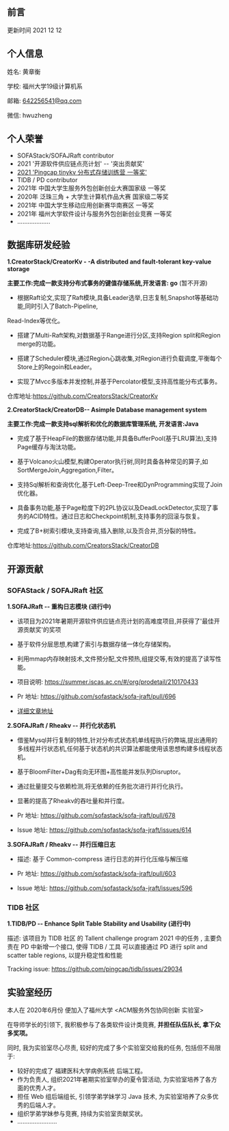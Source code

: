## 前言


更新时间 2021 12 12


## 个人信息

姓名: 黄章衡

学校: 福州大学19级计算机系

邮箱: 642256541@qq.com

微信: hwuzheng


## 个人荣誉

- SOFAStack/SOFAJRaft contributor
- 2021 '开源软件供应链点亮计划' -- '突出贡献奖'
- [2021 'Pingcap tinykv 分布式存储训练营 一等奖'](https://asktug.com/t/topic/393068)
- TIDB / PD contributor
- 2021年 中国大学生服务外包创新创业大赛国家级 一等奖
- 2020年 泛珠三角 + 大学生计算机作品大赛 国家级二等奖
- 2021年 中国大学生移动应用创新赛华南赛区 一等奖
- 2021年 福州大学软件设计与服务外包创新创业竞赛 一等奖
- ...................



## 数据库研发经验

**1.CreatorStack/CreatorKv - -A distributed and fault-tolerant key-value storage** 

**主要工作:完成一款支持分布式事务的键值存储系统,开发语言: go**  (暂不开源)

- 根据Raft论文,实现了Raft模块,具备Leader选举,日志复制,Snapshot等基础功能,同时引入了Batch-Pipeline,

Read-Index等优化。

- 搭建了Multi-Raft架构,对数据基于Range进行分区,支持Region split和Region merge的功能。

- 搭建了Scheduler模块,通过Region心跳收集,对Region进行负载调度,平衡每个Store上的Regoin和Leader。

- 实现了Mvcc多版本并发控制,并基于Percolator模型,支持高性能分布式事务。

仓库地址:https://github.com/CreatorsStack/CreatorKv

**2.CreatorStack/CreatorDB-- Asimple Database management system** 

**主要工作:完成一款支持sql解析和优化的数据库管理系统, 开发语言:Java**

- 完成了基于HeapFile的数据存储功能,并具备BufferPool(基于LRU算法),支持Page缓存与淘汰功能。

- 基于Volcano火山模型,构建Operator执行树,同时具备各种常见的算子,如SortMergeJoin,Aggregation,Filter。

- 支持Sql解析和查询优化,基于Left-Deep-Tree和DynProgramming实现了Join优化器。

- 具备事务功能,基于Page粒度下的2PL协议以及DeadLockDetector,实现了事务的ACID特性。通过日志和Checkpoint机制,支持事务的回滚与恢复。

- 完成了B+树索引模块,支持查询,插入删除,以及页合并,页分裂的特性。

仓库地址:https://github.com/CreatorsStack/CreatorDB



## 开源贡献

### **SOFAStack / SOFAJRaft 社区**

**1.SOFAJRaft   -- 重构日志模块 (进行中)**

- 该项目为2021年暑期开源软件供应链点亮计划的高难度项目,并获得了'最佳开源贡献奖'的奖项

- 基于软件分层思想,构建了索引与数据存储一体化存储架构。

- 利用mmap内存映射技术,文件预分配,文件预热,组提交等,有效的提高了读写性能。

- 项目说明: https://summer.iscas.ac.cn/#/org/prodetail/210170433

- Pr 地址: https://github.com/sofastack/sofa-jraft/pull/696

- [详细文章地址](https://mp.weixin.qq.com/s?__biz=MzUzMzU5Mjc1Nw==&mid=2247497065&idx=1&sn=41cc54dbca1f9bb1d2e50dbd181f062d&chksm=faa31ab3cdd493a52bac26736b2d66c9fcda77c6591048ae758f9663ded0a1a068947a8488ab&mpshare=1&scene=23&srcid=1026H0gUsE1GGJq3hgzmKpGe&sharer_sharetime=1635251084804&sharer_shareid=4685e37971dd76c96606e8a800ad9755#rd)




**2.SOFAJRaft / Rheakv    -- 并行化状态机**

- 借鉴Mysql并行复制的特性,针对分布式状态机单线程执行的弊端,提出通用的多线程并行状态机,任何基于状态机的共识算法都能使用该思想构建多线程状态机。

- 基于BloomFilter+Dag有向无环图+高性能并发队列Disruptor。

- 通过批量提交与依赖检测,将无依赖的任务批次进行并行化执行。

- 显著的提高了Rheakv的吞吐量和并行度。

- Pr 地址: https://github.com/sofastack/sofa-jraft/pull/678
- Issue 地址:  https://github.com/sofastack/sofa-jraft/issues/614




**3.SOFAJRaft / Rheakv   -- 并行压缩日志**

- 描述: 基于 Common-compress 进行日志的并行化压缩与解压缩  

- Pr 地址: https://github.com/sofastack/sofa-jraft/pull/603
- Issue 地址: https://github.com/sofastack/sofa-jraft/issues/596





### TIDB 社区

**1.TIDB/PD -- Enhance Split Table Stability and Usability (进行中)**

描述: 该项目为 TIDB 社区 的 Tallent challenge program 2021 中的任务 , 主要负责在 PD 中新增一个接口, 使得 TIDB / 工具 可以直接通过 PD  进行 split and scatter table regions, 以提升稳定性和性能

Tracking issue: https://github.com/pingcap/tidb/issues/29034



## 实验室经历

本人在 2020年6月份 便加入了福州大学 <ACM服务外包协同创新 实验室>

在导师学长的引领下, 我积极参与了各类软件设计类竞赛, **并担任队伍队长, 拿下众多奖项。**

同时, 我为实验室尽心尽责, 较好的完成了多个实验室交给我的任务, 包括但不局限于:

- 较好的完成了 福建医科大学病例系统 后端工程。
- 作为负责人, 组织2021年暑期实验室举办的夏令营活动, 为实验室培养了各方面的优秀人才。
- 担任 Web 组后端组长, 引领学弟学妹学习 Java 技术, 为实验室培养了众多优秀的后端人才。
- 组织学弟学妹参与竞赛, 持续为实验室贡献奖状。
- .......................

